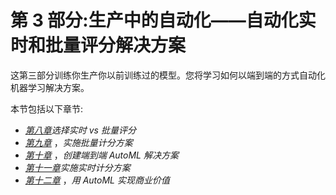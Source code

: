 <title>B16595_Section3_ePub</title>

# 第 3 部分:生产中的自动化——自动化实时和批量评分解决方案

这第三部分训练你生产你以前训练过的模型。您将学习如何以端到端的方式自动化机器学习解决方案。

本节包括以下章节:

*   [*第八章*](B16595_08_ePub.xhtml#_idTextAnchor112)*选择实时 vs 批量评分*
*   [*第九章*](B16595_09_ePub.xhtml#_idTextAnchor129) ，*实施批量计分方案*
*   [*第十章*](B16595_10_ePub.xhtml#_idTextAnchor151) ，*创建端到端 AutoML 解决方案*
*   [*第十一章*](B16595_11_ePub.xhtml#_idTextAnchor172)*实施实时计分方案*
*   [*第十二章*](B16595_12_ePub.xhtml#_idTextAnchor184) ，*用 AutoML 实现商业价值*
